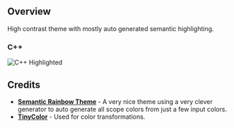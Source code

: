 ## Overview
High contrast theme with mostly auto generated semantic highlighting.  

### **C++**
![C++ Highlighted](https://user-images.githubusercontent.com/637382/155011243-2978a4fc-9349-4877-90d5-d04502dda4c6.png)
## Credits
* [**Semantic Rainbow Theme**](https://github.com/Thertzlor/semantic-rainbow) - A very nice theme using a very clever generator to auto generate all scope colors from just a few input colors. 
* [**TinyColor**](https://github.com/bgrins/TinyColor) -  Used for color transformations.
